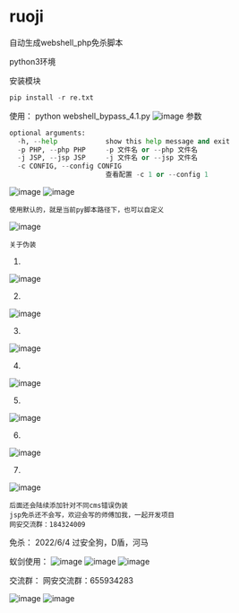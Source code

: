 # ruoji

自动生成webshell_php免杀脚本

python3环境

安装模块

```python
pip install -r re.txt
```

使用：
python webshell_bypass_4.1.py
![image](https://user-images.githubusercontent.com/79234113/171996206-52045242-e21f-4463-9ffe-ca9318667658.png)
参数

```python
optional arguments:
  -h, --help            show this help message and exit
  -p PHP, --php PHP     -p 文件名 or --php 文件名
  -j JSP, --jsp JSP     -j 文件名 or --jsp 文件名
  -c CONFIG, --config CONFIG
                        查看配置 -c 1 or --config 1
```

 ![image](https://user-images.githubusercontent.com/79234113/171996281-fd40e3b4-fd4b-4572-87e1-9460d59ad2f4.png)
![image](https://user-images.githubusercontent.com/79234113/171996323-430853ef-bb7a-494b-b3a1-fe6a1a4aeb9d.png)

```
使用默认的，就是当前py脚本路径下，也可以自定义
```

![image](https://user-images.githubusercontent.com/79234113/171996340-5e8f86fc-5816-4a7a-829a-e6f23660fda2.png)

```
关于伪装
```

1.
![image](https://user-images.githubusercontent.com/79234113/171996466-95b63d3b-f40e-4c71-a615-b76ccf87d25f.png)

2.
![image](https://user-images.githubusercontent.com/79234113/171996472-9204ddf7-ca87-435a-9a7b-671307c3011d.png)

3.
![image](https://user-images.githubusercontent.com/79234113/171996475-bbbca0e7-f822-4977-b7bb-78ed47a63cec.png)

4.
![image](https://user-images.githubusercontent.com/79234113/171996485-eeeff904-637c-482b-8492-c8a1f490a046.png)

5.
![image](https://user-images.githubusercontent.com/79234113/171996490-fe556bef-7975-4c75-a33a-41eabf4253fd.png)

6.
![image](https://user-images.githubusercontent.com/79234113/171996496-5f812b80-573b-4bef-acca-3789d9adaecb.png)

7.
![image](https://user-images.githubusercontent.com/79234113/171996504-46c5c204-91a9-4f48-8c00-57e3180b7164.png)


```
后面还会陆续添加针对不同cms错误伪装
jsp免杀还不会写，欢迎会写的师傅加我，一起开发项目
网安交流群：184324009
```
免杀：
2022/6/4
过安全狗，D盾，河马

蚁剑使用：
![image](https://user-images.githubusercontent.com/79234113/171996878-0fadd6be-a4dd-4af3-b577-93787f946969.png)
![image](https://user-images.githubusercontent.com/79234113/171996880-23a10823-ae93-40f2-9139-ee4cf54ca990.png)
![image](https://user-images.githubusercontent.com/79234113/171996918-5759f5c3-4523-4c64-bf7e-b5032b72f464.png)

交流群：
网安交流群：655934283

![image](https://user-images.githubusercontent.com/79234113/172007187-2a9cbbf6-401b-47f9-bff2-a2876293c671.png)
![image](https://user-images.githubusercontent.com/79234113/172007237-8a5b98e8-a7dd-4e37-8c68-2aca9c6d89bb.png)


